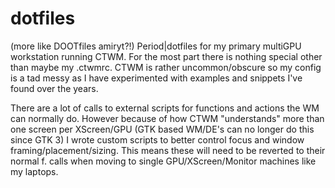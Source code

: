 # dotfiles
(more like DOOTfiles amiryt?!) Period|dotfiles  for my primary multiGPU workstation running CTWM. For the most part there is nothing special other than maybe my .ctwmrc.
CTWM is rather uncommon/obscure so my config is a tad messy as I have experimented with examples and snippets I've found over the years.

There are a lot of calls to external scripts for functions and actions the WM can normally do. However because of how CTWM "understands" more than one screen per XScreen/GPU (GTK based WM/DE's can no longer do this since GTK 3) I wrote custom scripts to better control focus and window framing/placement/sizing. This means these will need to be reverted to their normal f. calls when moving to single GPU/XScreen/Monitor machines like my laptops.

